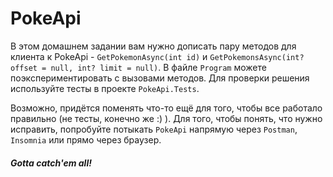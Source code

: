 # PokeApi
В этом домашнем задании вам нужно дописать пару методов для клиента к PokeApi - `GetPokemonAsync(int id)` и `GetPokemonsAsync(int? offset = null, int? limit = null)`. В файле `Program` можете поэкспериментировать с вызовами методов. Для проверки решения используйте тесты в проекте `PokeApi.Tests`.

Возможно, придётся поменять что-то ещё для того, чтобы все работало правильно (не тесты, конечно же :) ). Для того, чтобы понять, что нужно исправить, попробуйте потыкать `PokeApi` напрямую через `Postman`, `Insomnia` или прямо через браузер.

##### Gotta catch'em all! 

